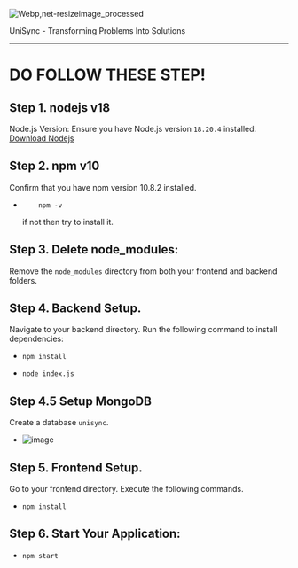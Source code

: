 ![Webp,net-resizeimage_processed](https://github.com/user-attachments/assets/5e67b111-4376-4302-ba82-2b4652f462f1)

UniSync - Transforming Problems Into Solutions

---

# DO FOLLOW THESE STEP!

## Step 1. nodejs v18

Node.js Version: Ensure you have Node.js version `18.20.4` installed. [Download Nodejs](https://nodejs.org/en/download/prebuilt-installer/current)

## Step 2. npm v10

Confirm that you have npm version 10.8.2 installed.

- ```shell
      npm -v
  ```
  if not then try to install it.

## Step 3. Delete node_modules:

Remove the `node_modules` directory from both your frontend and backend folders.

## Step 4. Backend Setup.

Navigate to your backend directory.
Run the following command to install dependencies:

- ```shell
  npm install
  ```

- ```shell
  node index.js
  ```

## Step 4.5 Setup MongoDB

Create a database `unisync`.

- ![image](https://github.com/user-attachments/assets/9bea1d34-f12d-4274-be35-bd6dc327b9a1)

## Step 5. Frontend Setup.

Go to your frontend directory.
Execute the following commands.

- ```shell
  npm install
  ```

## Step 6. Start Your Application:

- ```shell
  npm start
  ```
